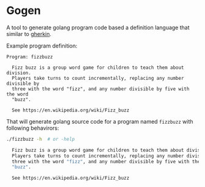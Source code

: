 # Gogen

A tool to generate golang program code based a definition language that similar
to [gherkin](https://cucumber.io/docs/gherkin/).

Example program definition:

```
Program: fizzbuzz

  Fizz buzz is a group word game for children to teach them about division.
  Players take turns to count incrementally, replacing any number divisible by
  three with the word "fizz", and any number divisible by five with the word
  "buzz".

  See https://en.wikipedia.org/wiki/Fizz_buzz
```

That will generate golang source code for a program named `fizzbuzz` with
following behavirors:

```sh
./fizzbuzz -h  # or -help

  Fizz buzz is a group word game for children to teach them about division.
  Players take turns to count incrementally, replacing any number divisible by
  three with the word "fizz", and any number divisible by five with the word
  "buzz".

  See https://en.wikipedia.org/wiki/Fizz_buzz
```

